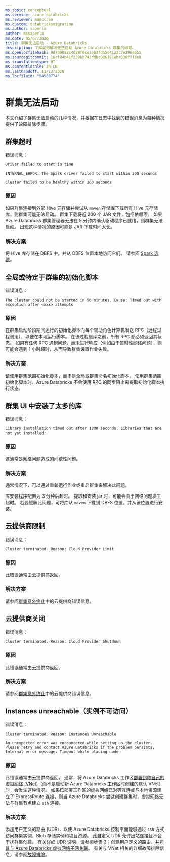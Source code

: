 ```yaml
---
ms.topic: conceptual
ms.service: azure-databricks
ms.reviewer: mamccrea
ms.custom: databricksmigration
ms.author: saperla
author: mssaperla
ms.date: 05/07/2020
title: 群集无法启动 - Azure Databricks
description: 了解如何解决无法启动 Azure Databricks 群集的问题。
ms.openlocfilehash: 9d709082c4d28f0ce20b3fd55d4122c7e296e655
ms.sourcegitcommit: 16af84b41f239bb743ddbc086181eba630f7f3e8
ms.translationtype: HT
ms.contentlocale: zh-CN
ms.lasthandoff: 11/13/2020
ms.locfileid: "94589774"
---
```

# <a name="cluster-failed-to-launch"></a>群集无法启动

本文介绍了群集无法启动的几种情况，并根据在日志中找到的错误消息为每种情况提供了故障排除步骤。

## <a name="cluster-timeout"></a>群集超时

错误消息：

```console
Driver failed to start in time

INTERNAL_ERROR: The Spark driver failed to start within 300 seconds

Cluster failed to be healthy within 200 seconds
```

### <a name="cause"></a>原因

如果群集连接到外部 Hive 元存储并尝试从 `maven` 存储库下载所有 Hive 元存储库，则群集可能无法启动。 群集下载将近 200 个 JAR 文件，包括依赖项。 如果 Azure Databricks 群集管理器无法在 5 分钟内确认驱动程序已就绪，则群集无法启动。 出现这种情况的原因可能是 JAR 下载时间太长。

### <a name="solution"></a>解决方案

将 Hive 库存储在 DBFS 中，并从 DBFS 位置本地访问它们。 请参阅 [Spark 选项](/databricks/data/metastores/external-hive-metastore#spark-options)。

## <a name="global-or-cluster-specific-init-scripts"></a>全局或特定于群集的初始化脚本

错误消息：

```console
The cluster could not be started in 50 minutes. Cause: Timed out with exception after <xxx> attempts
```

### <a name="cause"></a>原因

在群集启动阶段期间运行的初始化脚本向每个辅助角色计算机发送 RPC（远程过程调用），以便在本地运行脚本。 在该过程继续之前，所有 RPC 都必须返回其状态。 如果有任何 RPC 遇到问题，而未进行响应（例如由于暂时性网络问题），则可能会遇到 1 小时超时，从而导致群集设置作业失败。

### <a name="solution"></a>解决方案

请使用[群集范围初始化脚本](/databricks/clusters/init-scripts#cluster-scoped-init-script)，而不是全局或群集命名初始化脚本。 使用群集范围初始化脚本时，Azure Databricks 不会使用 RPC 的同步阻止来提取初始化脚本执行状态。

## <a name="too-many-libraries-installed-in-cluster-ui"></a>群集 UI 中安装了太多的库

错误消息：

```console
Library installation timed out after 1800 seconds. Libraries that are not yet installed:
```

### <a name="cause"></a>原因

这通常是网络问题造成的间歇性问题。

### <a name="solution"></a>解决方案

通常情况下，可以通过重新运行作业或重启群集来解决此问题。

库安装程序配置为 3 分钟后超时。 提取和安装 jar 时，可能会由于网络问题发生超时。 若要缓解此问题，可将库从 `maven` 下载到 DBFS 位置，并从该位置进行安装。

## <a name="cloud-provider-limit"></a>云提供商限制

错误消息：

```console
Cluster terminated. Reason: Cloud Provider Limit
```

### <a name="cause"></a>原因

此错误通常由云提供商返回。

### <a name="solution"></a>解决方案

请参阅[群集意外终止](/databricks/kb/clusters/termination-reasons)中的云提供商错误信息。

## <a name="cloud-provider-shutdown"></a>云提供商关闭

错误消息：

```console
Cluster terminated. Reason: Cloud Provider Shutdown
```

### <a name="cause"></a>原因

此错误通常由云提供商返回。

### <a name="solution"></a>解决方案

请参阅[群集意外终止](/databricks/kb/clusters/termination-reasons)中的云提供商错误信息。

## <a name="instances-unreachable"></a>Instances unreachable（实例不可访问）

错误消息：

```console
Cluster terminated. Reason: Instances Unreachable

An unexpected error was encountered while setting up the cluster. Please retry and contact Azure Databricks if the problem persists. Internal error message: Timeout while placing node
```

### <a name="cause"></a>原因

此错误通常由云提供商返回。 通常，将 Azure Databricks 工作区[部署到你自己的虚拟网络 (VNet)](/databricks/administration-guide/cloud-configurations/azure/vnet-inject)（而不是启动新 Azure Databricks 工作区时创建的默认 VNet）时，会发生这种情况。 如果已部署工作区的虚拟网络已对等互连或与本地资源建立了 ExpressRoute 连接，则当 Azure Databricks 尝试创建群集时，虚拟网络无法与群集节点建立 `ssh` 连接。

### <a name="solution"></a>解决方案

添加用户定义的路由 (UDR)，以使 Azure Databricks 控制平面能够通过 `ssh` 方式访问群集实例、Blob 存储实例和项目资源。 此自定义 UDR 允许出站连接且不会干扰群集创建。 有关详细 UDR 说明，请参阅[步骤 3：创建用户定义的路由，并将其与 Azure Databricks 虚拟网络子网关联](/databricks/administration-guide/cloud-configurations/azure/on-prem-network#create-routes)。 有关与 VNet 相关的详细故障排除信息，请参阅[故障排除](/databricks/administration-guide/cloud-configurations/azure/vnet-inject#troubleshooting)。